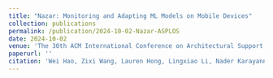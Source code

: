 ```yaml
---
title: "Nazar: Monitoring and Adapting ML Models on Mobile Devices"
collection: publications
permalink: /publication/2024-10-02-Nazar-ASPLOS
date: 2024-10-02
venue: 'The 30th ACM International Conference on Architectural Support for Programming Languages and Operating Systems (ASPLOS)'
paperurl: ''
citation: 'Wei Hao, Zixi Wang, Lauren Hong, Lingxiao Li, Nader Karayanni, AnMei Dasbach-Prisk, Chengzhi Mao, Junfeng Yang, Asaf Cidon, &quot;Nazar: Monitoring and Adapting ML Models on Mobile Devices&quot;, <i> The 30th ACM International Conference on Architectural Support for Programming Languages and Operating Systems (ASPLOS)</i>, 2025.'
---
```


